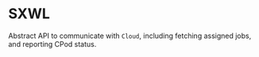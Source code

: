 # SXWL

Abstract API to communicate with `Cloud`, including fetching assigned jobs, and reporting CPod status.
